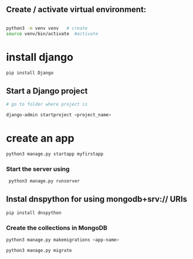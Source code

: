 ## Create / activate  virtual environment:

```bash

python3 -m venv venv   # create
source venv/bin/activate  #activate
```

# install django 
```bash
pip install Django
```

##  Start a Django project
```bash
# go to folder where project is 

django-admin startproject <project_name>
```
# create an app 
```bash
python3 manage.py startapp myfirstapp
```
###  Start the server using 
```bash
 python3 manage.py runserver
```

## Instal dnspython for using mongodb+srv:// URIs
```bash
pip install dnspython
```

### Create the collections in MongoDB
```bash
python3 manage.py makemigrations <app-name>
```

```bash
python3 manage.py migrate
```